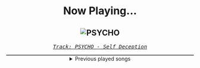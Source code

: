 <div align="center"> 
<h1>Now Playing...</h1>

![PSYCHO](https://i.scdn.co/image/ab67616d00001e02b508f4e8e5618021619b3098)
--
_<samp><a href="https://open.spotify.com/track/4hML3fFHY3xtJdGqlmNgw0">Track: PSYCHO - Self Deception</a></samp>_

<div style="border: 1px #4B5054 solid"></div>
<details>
  <summary>
    Previous played songs
  </summary>
  <table>
    <thead>
      <tr>
        <th>
          Artist
        </th>
        <th>
          Song
        </th>
        <th>
          Link
        </th>
      </tr>
    </thead>
    <tbody>
      <tr><td>Self Deception</td><td>PSYCHO</td><td><a href="https://open.spotify.com/track/4hML3fFHY3xtJdGqlmNgw0">https://open.spotify.com/track/4hML3fFHY3xtJdGqlmNgw0</a></td></tr><tr><td>Currents</td><td>Never There</td><td><a href="https://open.spotify.com/track/5t1OFHuWDlmusIYUZSNADT">https://open.spotify.com/track/5t1OFHuWDlmusIYUZSNADT</a></td></tr><tr><td>Spiritbox</td><td>Circle With Me</td><td><a href="https://open.spotify.com/track/6I5zXzSDByTEmYZ7ePVQeB">https://open.spotify.com/track/6I5zXzSDByTEmYZ7ePVQeB</a></td></tr><tr><td>Caskets</td><td>Lose Myself</td><td><a href="https://open.spotify.com/track/76WJ6DfdUNCC3lqdy5s19K">https://open.spotify.com/track/76WJ6DfdUNCC3lqdy5s19K</a></td></tr><tr><td>Future Palace</td><td>Defeating Gravity</td><td><a href="https://open.spotify.com/track/5mwGYjIaI1XDcXd8hzMrUD">https://open.spotify.com/track/5mwGYjIaI1XDcXd8hzMrUD</a></td></tr><tr><td>The Word Alive</td><td>Why Am I Like This?</td><td><a href="https://open.spotify.com/track/1wZy1qIk3qPVv33I9bALi6">https://open.spotify.com/track/1wZy1qIk3qPVv33I9bALi6</a></td></tr><tr><td>Alpha Wolf</td><td>60cm Of Steel</td><td><a href="https://open.spotify.com/track/4USWAxwVE2dEbfotjAFYMU">https://open.spotify.com/track/4USWAxwVE2dEbfotjAFYMU</a></td></tr><tr><td>Dream on Dreamer</td><td>Runaway</td><td><a href="https://open.spotify.com/track/1etHDrmg3sdSfOpSVMw0G4">https://open.spotify.com/track/1etHDrmg3sdSfOpSVMw0G4</a></td></tr><tr><td>Counterparts</td><td>Love Me</td><td><a href="https://open.spotify.com/track/1Bg4qbrQjRJjoXZlB3y3Ot">https://open.spotify.com/track/1Bg4qbrQjRJjoXZlB3y3Ot</a></td></tr><tr><td>Rain City Drive</td><td>Dying For</td><td><a href="https://open.spotify.com/track/0cXXBmOkRfYlF3n0Gr5XSu">https://open.spotify.com/track/0cXXBmOkRfYlF3n0Gr5XSu</a></td></tr><tr><td>Of Mice & Men</td><td>Anchor</td><td><a href="https://open.spotify.com/track/0cmU8GRcNiJ15pZqrmg02Q">https://open.spotify.com/track/0cmU8GRcNiJ15pZqrmg02Q</a></td></tr><tr><td>Future Palace</td><td>Dead Inside</td><td><a href="https://open.spotify.com/track/4hZIolup6cgYhrzzGq46aq">https://open.spotify.com/track/4hZIolup6cgYhrzzGq46aq</a></td></tr><tr><td>Caskets</td><td>Lost in Echoes</td><td><a href="https://open.spotify.com/track/13YWByXibBltt3T5u3IcT7">https://open.spotify.com/track/13YWByXibBltt3T5u3IcT7</a></td></tr><tr><td>Emmure</td><td>You Asked for It</td><td><a href="https://open.spotify.com/track/0diSnstejl46AiNC2ISoeW">https://open.spotify.com/track/0diSnstejl46AiNC2ISoeW</a></td></tr><tr><td>Catch Your Breath</td><td>Dial Tone</td><td><a href="https://open.spotify.com/track/5tX5qGeEImk2CZYyGHrq9I">https://open.spotify.com/track/5tX5qGeEImk2CZYyGHrq9I</a></td></tr><tr><td>Bad Omens</td><td>Take Me First</td><td><a href="https://open.spotify.com/track/6ERSCeGFBSwvHCvBjwrmwE">https://open.spotify.com/track/6ERSCeGFBSwvHCvBjwrmwE</a></td></tr><tr><td>Bad Omens</td><td>The Worst In Me</td><td><a href="https://open.spotify.com/track/5IsSDMqDi2YmLjfx5jGDsW">https://open.spotify.com/track/5IsSDMqDi2YmLjfx5jGDsW</a></td></tr><tr><td>Parkway Drive</td><td>Prey</td><td><a href="https://open.spotify.com/track/7lMFAK8dv0QkWpIlZcWQlJ">https://open.spotify.com/track/7lMFAK8dv0QkWpIlZcWQlJ</a></td></tr><tr><td>Fire From The Gods</td><td>Right Now</td><td><a href="https://open.spotify.com/track/1mQaehT2IA8PAb6drI1RNB">https://open.spotify.com/track/1mQaehT2IA8PAb6drI1RNB</a></td></tr><tr><td>Breaking Benjamin</td><td>Blood</td><td><a href="https://open.spotify.com/track/7gQ7DfSSc3b8e4cHtFnDxu">https://open.spotify.com/track/7gQ7DfSSc3b8e4cHtFnDxu</a></td></tr>
    </tbody>
  </table>
</details>

</div>
